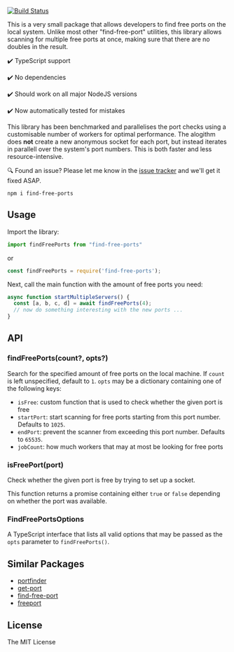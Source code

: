 [![Build Status](https://travis-ci.org/samvv/node-find-free-ports.svg?branch=master)](https://travis-ci.org/samvv/node-find-free-ports)

This is a very small package that allows developers to find free ports
on the local system. Unlike most other "find-free-port" utilities, this library
allows scanning for multiple free ports at once, making sure that there are no
doubles in the result.

✔️ TypeScript support 

✔️ No dependencies

✔️ Should work on all major NodeJS versions

✔️ Now automatically tested for mistakes

This library has been benchmarked and parallelises the port checks using a
customisable number of workers for optimal performance. The alogithm does
**not** create a new anonymous socket for each port, but instead iterates in
parallell over the system's port numbers. This is both faster and less
resource-intensive.

🔍 Found an issue? Please let me know in the [issue tracker][1] and we'll get
it fixed ASAP.

[1]: https://github.com/samvv/node-find-free-ports/issues

```
npm i find-free-ports
```

## Usage

Import the library:

```js
import findFreePorts from "find-free-ports"
```
or
```js
const findFreePorts = require('find-free-ports');
```

Next, call the main function with the amount of free ports you need:

```js
async function startMultipleServers() {
  const [a, b, c, d] = await findFreePorts(4);
  // now do something interesting with the new ports ...
}
```

## API

### findFreePorts(count?, opts?)

Search for the specified amount of free ports on the local machine. If `count`
is left unspecified, default to `1`. `opts` may be a dictionary containing one
of the following keys:

 - `isFree`: custom function that is used to check whether the given port is free
 - `startPort`: start scanning for free ports starting from this port number.
     Defaults to `1025`.
 - `endPort`: prevent the scanner from exceeding this port number. Defaults to
    `65535`.
 - `jobCount`: how much workers that may at most be looking for free ports

### isFreePort(port)

Check whether the given port is free by trying to set up a socket.

This function returns a promise containing either `true` or `false` depending
on whether the port was available.

### FindFreePortsOptions

A TypeScript interface that lists all valid options that may be passed as the
`opts` parameter to `findFreePorts()`.

## Similar Packages

 - [portfinder](https://www.npmjs.com/package/portfinder)
 - [get-port](https://www.npmjs.com/package/get-port)
 - [find-free-port](https://www.npmjs.com/package/find-free-port)
 - [freeport](https://www.npmjs.com/package/freeport)

## License

The MIT License
